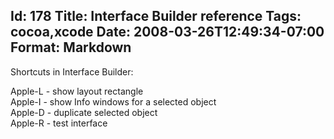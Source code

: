 Id: 178
Title: Interface Builder reference
Tags: cocoa,xcode
Date: 2008-03-26T12:49:34-07:00
Format: Markdown
--------------
Shortcuts in Interface Builder:

Apple-L - show layout rectangle\
Apple-I - show Info windows for a selected object\
Apple-D - duplicate selected object\
Apple-R - test interface

